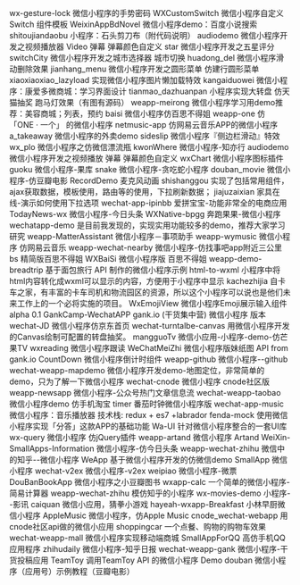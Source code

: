 wx-gesture-lock  微信小程序的手势密码
WXCustomSwitch 微信小程序自定义 Switch 组件模板
WeixinAppBdNovel 微信小程序demo：百度小说搜索
shitoujiandaobu 小程序：石头剪刀布（附代码说明）
audiodemo 微信小程序开发之视频播放器 Video 弹幕 弹幕颜色自定义
star 微信小程序开发之五星评分
switchCity 微信小程序开发之城市选择器 城市切换
huadong_del  微信小程序滑动删除效果
jianhang_menu 微信小程序开发之圆形菜单 仿建行圆形菜单
xiaoxiaoxiao_lazyload  实现微信小程序图片懒加载特效
kangaiduowei  微信小程序：康爱多微商城：学习界面设计
tianmao_dazhuanpan  小程序实现大转盘 仿天猫抽奖 跑马灯效果（有图有源码）
weapp-meirong  微信小程序学习用demo推荐：美容商城；列表，预约
baisi  微信小程序仿百思不得姐
weapp-one 仿 「ONE · 一个」 的微信小程序
netmusic-app  仿网易云音乐APP的微信小程序
a_takeaway  微信小程序的外卖demo
sideslip  微信小程序『侧边栏滑动』特效
wx_plo  微信小程序之仿微信漂流瓶
kwonWhere 微信小程序-知亦行
audiodemo  微信小程序开发之视频播放 弹幕 弹幕颜色自定义
wxChart  微信小程序图标插件
guoku  微信小程序-果库
snake  微信小程序-贪吃蛇小程序
douban_movie  微信小程序-仿豆瓣电影
RecordDemo  麦克风动画
shishanggou  实现了包括常用组件，ajax获取数据，模板使用，路由等的使用，下拉刷新数据；
jiajuzaixian  家具在线-演示如何使用下拉选项
wechat-app-ipinbb  爱拼宝宝-功能非常全的电商应用
TodayNews-wx  微信小程序-今日头条
WXNative-bpgg  奔跑果果-微信小程序
wechatapp-demo   是目前我发现的，实现实用功能较多的demo，推荐大家学习研究
weapp-MatterAssistant  微信小程序－事项助手
weapp-wymusic  微信小程序 仿网易云音乐
weapp-wechat-nearby  微信小程序-仿找事吧app附近三公里
bs  精简版百思不得姐
WXBaiSi  微信小程序版 百思不得姐
weapp-demo-breadtrip  基于面包旅行 API 制作的微信小程序示例
html-to-wxml  小程序中将html内容转化成wxml可以显示的内容，方便用于小程序中显示
kachezhijia  自卡车之家，有丰富的卡车司机和物流园区的资源，所以这个小程序可以说也是他们未来工作上的一个必将实施的项目。
WxEmojiView   微信小程序Emoji展示输入组件alpha 0.1
GankCamp-WechatAPP gank.io (干货集中营) 微信小程序 版本
wechat-JD  微信小程序仿京东首页
wechat-turntalbe-canvas  用微信小程序开发的Canvas绘制可配置的转盘抽奖。
mangguoTv  微信小应用-小程序-demo-仿芒果TV
wxreading  微信小程序跟读
WeChatMeiZhi  微信小程序版妹纸图 API from gank.io
CountDown  微信小程序倒计时组件
weapp-github  微信小程序--github
wechat-weapp-mapdemo  微信小程序开发demo-地图定位，非常简单的demo，只为了解一下微信小程序
wechat-cnode  微信小程序 cnode社区版
weapp-newsapp  微信小程序-公众号热门文章信息流
wechat-weapp-taobao  微信小程序demo 仿手机淘宝
timer  番茄时钟微信小程序版
wechat-app-music  微信小程序：音乐播放器 技术栈: redux + es7 +labrador
fenda-mock  使用微信小程序实现「分答」这款APP的基础功能
Wa-UI  针对微信小程序整合的一套UI库
wx-query  微信小程序 仿jQuery插件
weapp-artand  微信小程序 Artand
WeiXin-SmallApps-Information  微信小程序-仿今日头条
weapp-wechat-zhihu  微信中的知乎--微信小程序
WeApp  基于微信小程序开发的仿微信demo
SmallApp  微信小程序
wechat-v2ex 微信小程序-v2ex
weipiao 微信小程序-微票
DouBanBookApp   微信小程序之小豆瓣图书
wxapp-calc 一个简单的微信小程序-简易计算器
weapp-wechat-zhihu   模仿知乎的小程序
wx-movies-demo   小程序--影讯
caiquan  微信小应用，猜拳小游戏
hayeah-wxapp-Breakfast  小林早厨微信小程序
AppleMusic  微信小程序，仿Apple Music
cnode_wechat-webapp 用cnode社区api做的微信小应用
shoppingcar 一个点餐、购物的购物车效果
wechat-weapp-mall 微信小程序实现移动端商城
SmallAppForQQ  高仿手机QQ应用程序
zhihudaily  微信小程序-知乎日报
wechat-weapp-gank 微信小程序-干货投稿应用
TeamToy  调用TeamToy API 的微信小程序 Demo
douban 微信小程序（应用号）示例教程（豆瓣电影）
